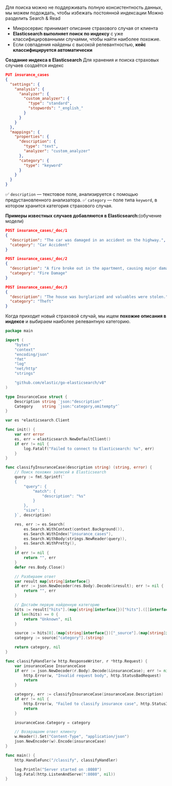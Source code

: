 
Для поиска можно не поддерживать полную консистентность данных, мы можем подождать, чтобы избежать постоянной индексации
Можно разделить Search & Read




- Микросервис принимает описание страхового случая от клиента
- **Elasticsearch выполняет поиск по индексу** с уже классифицированными случаями, чтобы найти наиболее похожие.
- Если совпадения найдены с высокой релевантностью, **кейс классифицируется автоматически**


**Создание индекса в Elasticsearch**
Для хранения и поиска страховых случаев создаётся индекс
```json
PUT insurance_cases
{
  "settings": {
    "analysis": {
      "analyzer": {
        "custom_analyzer": {
          "type": "standard",
          "stopwords": "_english_"
        }
      }
    }
  },
  "mappings": {
    "properties": {
      "description": {
        "type": "text",
        "analyzer": "custom_analyzer"
      },
      "category": {
        "type": "keyword"
      }
    }
  }
}
```
✅ `description` — текстовое поле, анализируется с помощью предустановленного анализатора.
✅ `category` — поле типа `keyword`, в котором хранится категория страхового случая.

**Примеры известных случаев добавляются в Elasticsearch:**(обучение модели)
```json
POST insurance_cases/_doc/1
{
  "description": "The car was damaged in an accident on the highway.",
  "category": "Car Accident"
}

POST insurance_cases/_doc/2
{
  "description": "A fire broke out in the apartment, causing major damage.",
  "category": "Fire Damage"
}

POST insurance_cases/_doc/3
{
  "description": "The house was burglarized and valuables were stolen.",
  "category": "Theft"
}
```


Когда приходит новый страховой случай, мы ищем **похожие описания в индексе** и выбираем наиболее релевантную категорию.
```go
package main

import (
	"bytes"
	"context"
	"encoding/json"
	"fmt"
	"log"
	"net/http"
	"strings"

	"github.com/elastic/go-elasticsearch/v8"
)

type InsuranceCase struct {
	Description string `json:"description"`
	Category    string `json:"category,omitempty"`
}

var es *elasticsearch.Client

func init() {
	var err error
	es, err = elasticsearch.NewDefaultClient()
	if err != nil {
		log.Fatalf("Failed to connect to Elasticsearch: %v", err)
	}
}

func classifyInsuranceCase(description string) (string, error) {
	// Поиск похожих записей в Elasticsearch
	query := fmt.Sprintf(`
	{
		"query": {
			"match": {
				"description": "%s"
			}
		},
		"size": 1
	}`, description)

	res, err := es.Search(
		es.Search.WithContext(context.Background()),
		es.Search.WithIndex("insurance_cases"),
		es.Search.WithBody(strings.NewReader(query)),
		es.Search.WithPretty(),
	)
	if err != nil {
		return "", err
	}
	defer res.Body.Close()

	// Разбираем ответ
	var result map[string]interface{}
	if err := json.NewDecoder(res.Body).Decode(&result); err != nil {
		return "", err
	}

	// Достаём первую найденную категорию
	hits := result["hits"].(map[string]interface{})["hits"].([]interface{})
	if len(hits) == 0 {
		return "Unknown", nil
	}

	source := hits[0].(map[string]interface{})["_source"].(map[string]interface{})
	category := source["category"].(string)

	return category, nil
}

func classifyHandler(w http.ResponseWriter, r *http.Request) {
	var insuranceCase InsuranceCase
	if err := json.NewDecoder(r.Body).Decode(&insuranceCase); err != nil {
		http.Error(w, "Invalid request body", http.StatusBadRequest)
		return
	}

	category, err := classifyInsuranceCase(insuranceCase.Description)
	if err != nil {
		http.Error(w, "Failed to classify insurance case", http.StatusInternalServerError)
		return
	}

	insuranceCase.Category = category

	// Возвращаем ответ клиенту
	w.Header().Set("Content-Type", "application/json")
	json.NewEncoder(w).Encode(insuranceCase)
}

func main() {
	http.HandleFunc("/classify", classifyHandler)

	log.Println("Server started on :8080")
	log.Fatal(http.ListenAndServe(":8080", nil))
}
```